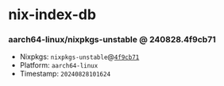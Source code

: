 # nix-index-db
### aarch64-linux/nixpkgs-unstable @ 240828.4f9cb71
- Nixpkgs: `nixpkgs-unstable`@[`4f9cb71`](https://github.com/NixOS/nixpkgs/commit/4f9cb71da3ec4f76fd406a0d87a1db491eda6870)
- Platform: `aarch64-linux`
- Timestamp: `20240828101624`
